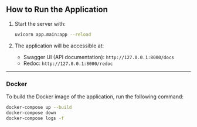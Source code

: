 
## **How to Run the Application**

1. Start the server with:
   ```bash
   uvicorn app.main:app --reload
   ```

2. The application will be accessible at:
   - Swagger UI (API documentation): `http://127.0.0.1:8000/docs`
   - Redoc: `http://127.0.0.1:8000/redoc`

--- 

### Docker
  To build the Docker image of the application, run the following command:
  ```bash
  docker-compose up --build
  docker-compose down
  docker-compose logs -f



